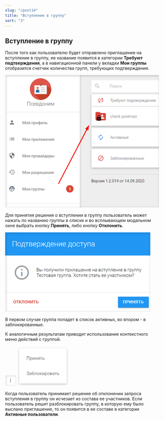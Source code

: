 ```yaml
---
slug: "/post14"
title: "Вступление в группу"
sort: "3"
---
```


## Вступление в группу

После того как пользователю будет отправлено приглашение на вступление в группу, ее название появится в категории **Требуют подтверждения**, а в навигационной панели у вкладки **Мои группы** отобразится счетчик количества групп, требующих подтверждения.

![require-confirmation.png](./images/require-confirmation.png "Счетчик групп требующих подтверждения")

Для принятия решения о вступлении в группу пользователь может нажать по названию группы в списке и во всплывающем модальном окне  выбрать кнопку **Принять**, либо кнопку **Отклонить**. 

![apply.png](./images/apply.png "Окно подтверждения вступления в группу")

В первом случае группа попадет в список активных, во втором - в заблокированные.

К аналогичным результатам приводит использование контекстного меню действий с группой.

![context-menu-button.png](./images/context-menu-button.png "Кнопка вызова контекстного меню") ![context-menu.png](./images/context-menu.png "Меню действий для группы в категории Требуют подтверждения")


Когда пользователь принимает решение об отклонении запроса вступления в группу он исчезает из состава ее участников. Если пользователь решит разблокировать группу, в которую ему было выслано приглашение, то он появится в ее составе в категории **Активные пользователи**.
